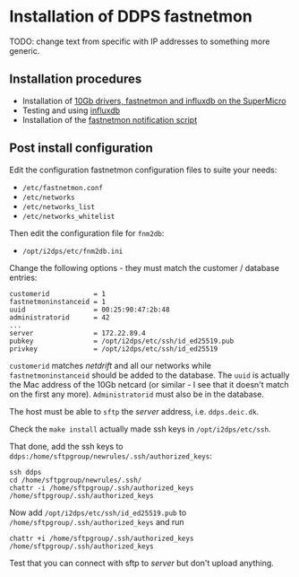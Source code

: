
# Installation of DDPS fastnetmon

TODO: change text from specific with IP addresses to something more generic.

## Installation procedures

  - Installation of [10Gb drivers, fastnetmon and influxdb on the SuperMicro](10Gbs-debian-install-on-supermicro.md)
  - Testing and using [influxdb](influxdb-and-fastnetmon.md)
  - Installation of the [fastnetmon notification script](../src/README.md)

## Post install configuration 

Edit the configuration fastnetmon configuration files to suite your needs:

  - `/etc/fastnetmon.conf`
  - `/etc/networks`
  - `/etc/networks_list`
  - `/etc/networks_whitelist`

Then edit the configuration file for `fnm2db`:

  - `/opt/i2dps/etc/fnm2db.ini`

Change the following options - they must match the customer / database entries:

	customerid           = 1
	fastnetmoninstanceid = 1
	uuid                 = 00:25:90:47:2b:48
	administratorid      = 42
    ... 
	server               = 172.22.89.4
	pubkey               = /opt/i2dps/etc/ssh/id_ed25519.pub
	privkey              = /opt/i2dps/etc/ssh/id_ed25519

`customerid` matches _netdrift_ and all our networks while `fastnetmoninstanceid` should be added to the database.
The `uuid` is actually the Mac address of the 10Gb netcard (or similar - I see that it doesn't match on the first
any more). `Administratorid` must also be in the database.

The host must be able to `sftp` the _server_ address, i.e. `ddps.deic.dk`.

Check the `make install` actually made ssh keys in `/opt/i2dps/etc/ssh`. 

That done, add the ssh keys to `ddps:/home/sftpgroup/newrules/.ssh/authorized_keys`:

	ssh ddps
	cd /home/sftpgroup/newrules/.ssh/
	chattr -i /home/sftpgroup/.ssh/authorized_keys /home/sftpgroup/.ssh/authorized_keys
	
Now add `/opt/i2dps/etc/ssh/id_ed25519.pub` to
`/home/sftpgroup/.ssh/authorized_keys` and run

	chattr +i /home/sftpgroup/.ssh/authorized_keys /home/sftpgroup/.ssh/authorized_keys

Test that you can connect with sftp to _server_ but don't upload anything.

